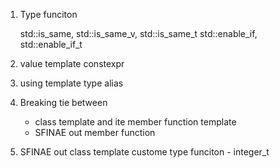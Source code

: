 1. Type funciton

	std::is_same, std::is_same_v, std::is_same_t
	std::enable_if, std::enable_if_t

2. value template
	constexpr

3. using template
	type alias

4. Breaking tie between
	- class template and ite member function template
	- SFINAE out member function

5. SFINAE out class template
	custome type funciton - integer_t